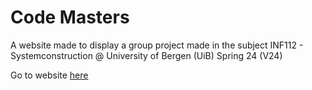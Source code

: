 # Code Masters
A website made to display a group project made in the subject INF112 - Systemconstruction @ University of Bergen (UiB) Spring 24 (V24)

Go to website [here](https://frheg.github.io/CodeMasters/)
